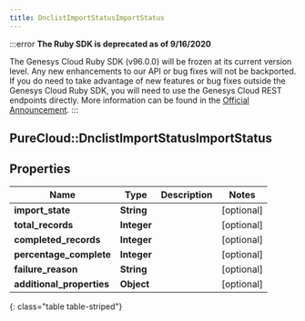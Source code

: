 ```yaml
---
title: DnclistImportStatusImportStatus
---
```


:::error
**The Ruby SDK is deprecated as of 9/16/2020**

The Genesys Cloud Ruby SDK (v96.0.0) will be frozen at its current version level. Any new enhancements to our API or bug fixes will not be backported. If you do need to take advantage of new features or bug fixes outside the Genesys Cloud Ruby SDK, you will need to use the Genesys Cloud REST endpoints directly. More information can be found in the [Official Announcement](https://developer.mypurecloud.com/forum/t/announcement-genesys-cloud-ruby-sdk-end-of-life/8850).
:::


## PureCloud::DnclistImportStatusImportStatus

## Properties

|Name | Type | Description | Notes|
|------------ | ------------- | ------------- | -------------|
| **import_state** | **String** |  | [optional] |
| **total_records** | **Integer** |  | [optional] |
| **completed_records** | **Integer** |  | [optional] |
| **percentage_complete** | **Integer** |  | [optional] |
| **failure_reason** | **String** |  | [optional] |
| **additional_properties** | **Object** |  | [optional] |
{: class="table table-striped"}



